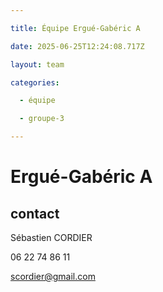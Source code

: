 ```yaml
---

title: Équipe Ergué-Gabéric A

date: 2025-06-25T12:24:08.717Z

layout: team

categories:

  - équipe

  - groupe-3

---
```


# Ergué-Gabéric A



## contact 

Sébastien CORDIER

06 22 74 86 11

scordier@gmail.com

